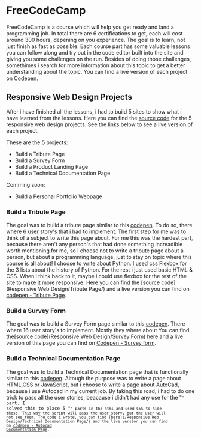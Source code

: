 # FreeCodeCamp
FreeCodeCamp is a course which will help you get ready and land a programming job.
In total there are 6 certifications to get, each will cost around 300 hours, depening on you experience.
The goal is to learn, not just finish as fast as possible.
Each course part has some valuable lessons you can follow along and try out in the code editor built into the site and giving you some challenges on the run. Besides of doing those challenges, somethimes i search for more information about this topic to get a better understanding about the topic.
You can find a live version of each project on [Codepen](https://codepen.io/Yovvel/).


## Responsive Web Design Projects
After i have finished all the lessons, i had to build 5 sites to show what i have learned from the lessons.
Here you can find the [source code](https://github.com/Yovvel/FreeCodeCamp/tree/fileReplacement/Responsive%20Web%20Design) for the 5 responsive web design projects. See the links below to see a live version of each project.

These are the 5 projects:
  * Build a Tribute Page
  * Build a Survey Form
  * Build a Product Landing Page
  * Build a Technical Documentation Page

  Comming soon:
  * Build a Personal Portfolio Webpage

### Build a Tribute Page
  The goal was to build a tribute page similar to this [codepen](https://codepen.io/freeCodeCamp/full/zNqgVx).
  To do so, there where 6 user story's that i had to implement.
  The first step for me was to think of a subject to write this page about. For me this was the hardest part, because there aren't any person's that had done something increadible worth mentioning for me, so i choose not to write a tribute page about a person, but about a programming language, just to stay on topic where this course is all about! I choose to write about Python.
  I used css Flexbox for the 3 lists about the history of Python. For the rest i just used basic HTML & CSS. When i think back to it, maybe i could use flexbox for the rest of the site to make it more responsive.
 Here you can find the [source code](Responsive Web Design/Tribute Page/) and a live version you can find on [codepen - Tribute Page](https://codepen.io/Yovvel/full/BvVXLV).

### Build a Survey Form
 The goal was to build a Survey Form page similar to this [codepen](https://codepen.io/freeCodeCamp/full/VPaoNP).
 There where 16 user story's to implement. Mostly they where about
 You can find the[source code](Responsive Web Design/Survey Form) here and a live version of this page you can find on [Codepen - Survey form](https://codepen.io/Yovvel/pen/OrawJr).

### Build a Technical Documentation Page
  The goal was to build a Technical Documentation page that is functionally similar to this [codepen](https://codepen.io/freeCodeCamp/full/NdrKKL).
  Altough the purpose was to write a page about HTML,CSS or JavaScript, but i choose to write a page about AutoCad, because i use Autocad in my current job.
  By taking this road, i had to do one trick to pass all the user stories, beacause i didn't had any use for the "<code>" part. I solved this to place 5 "<code>" parts in the html and used CSS to hide those. This way the script will pass the user story, but the user will not see them.
  The code i wrote, you can find [here](/Responsive Web Design/Technical Documentation Page/) and the live version you can find on [codepen - Autocad Documentation Page](https://codepen.io/Yovvel/pen/NJNQed).
